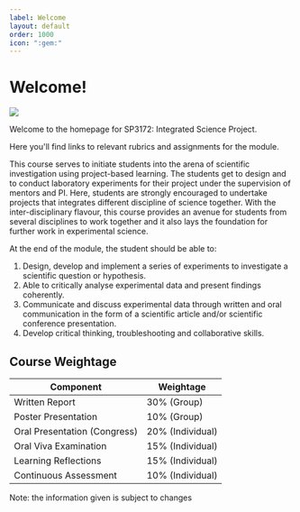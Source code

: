 ```yaml
---
label: Welcome
layout: default
order: 1000
icon: ":gem:"
---
```

# Welcome!

![](</Resources/Welcome_image.png>)

Welcome to the homepage for SP3172: Integrated Science Project. 

Here you'll find links to relevant rubrics and assignments for the module.

This course serves to initiate students into the arena of scientific investigation using project-based learning. The students get to design and to conduct laboratory experiments for their project under the supervision of mentors and PI. Here, students are strongly encouraged to undertake projects that integrates different discipline of science together. With the inter-disciplinary flavour, this course provides an avenue for students from several disciplines to work together and it also lays the foundation for further work in experimental science.

At the end of the module, the student should be able to:
1. Design, develop and implement a series of experiments to investigate a scientific question or hypothesis.
2. Able to critically analyse experimental data and present findings coherently.
3. Communicate and discuss experimental data through written and oral communication in the form of a scientific article and/or scientific conference presentation.
4. Develop critical thinking, troubleshooting and collaborative skills.

## Course Weightage

| Component                    | Weightage                 |
|------------------------------|---------------------------|
| Written Report               | 30% (Group)               |
| Poster Presentation          | 10% (Group)               |
| Oral Presentation (Congress) | 20% (Individual)          |
| Oral Viva Examination        | 15% (Individual)          |
| Learning Reflections         | 15% (Individual)          |
| Continuous Assessment        | 10% (Individual)          |

Note: the information given is subject to changes
